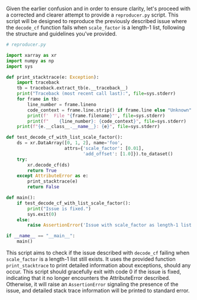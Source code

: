 Given the earlier confusion and in order to ensure clarity, let's proceed with a corrected and clearer attempt to provide a `reproducer.py` script. This script will be designed to reproduce the previously described issue where the `decode_cf` function fails when `scale_factor` is a length-1 list, following the structure and guidelines you've provided.

```python
# reproducer.py

import xarray as xr
import numpy as np
import sys

def print_stacktrace(e: Exception):
    import traceback
    tb = traceback.extract_tb(e.__traceback__)
    print("Traceback (most recent call last):", file=sys.stderr)
    for frame in tb:
        line_number = frame.lineno
        code_context = frame.line.strip() if frame.line else "Unknown"
        print(f'  File "{frame.filename}"', file=sys.stderr)
        print(f"    {line_number}: {code_context}", file=sys.stderr)
    print(f"{e.__class__.__name__}: {e}", file=sys.stderr)

def test_decode_cf_with_list_scale_factor():
    ds = xr.DataArray([0, 1, 2], name='foo',
                      attrs={'scale_factor': [0.01],
                             'add_offset': [1.0]}).to_dataset()
    try:
        xr.decode_cf(ds)
        return True
    except AttributeError as e:
        print_stacktrace(e)
        return False

def main():
    if test_decode_cf_with_list_scale_factor():
        print("Issue is fixed.")
        sys.exit(0)
    else:
        raise AssertionError('Issue with scale_factor as length-1 list detected.')

if __name__ == "__main__":
    main()
```

This script aims to check if the issue described with `decode_cf` failing when `scale_factor` is a length-1 list still exists. It uses the provided function `print_stacktrace` to print detailed information about exceptions, should any occur. This script should gracefully exit with code 0 if the issue is fixed, indicating that it no longer encounters the AttributeError described. Otherwise, it will raise an `AssertionError` signaling the presence of the issue, and detailed stack trace information will be printed to standard error.